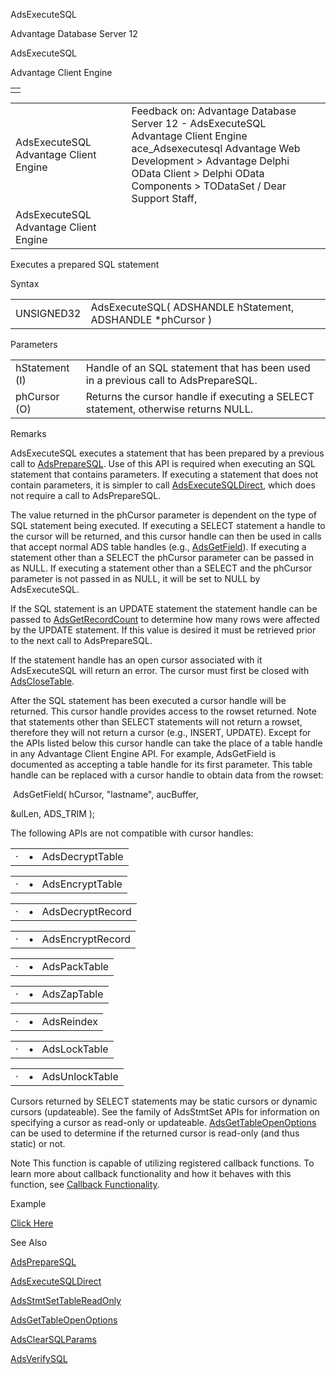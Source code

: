 AdsExecuteSQL




Advantage Database Server 12  

AdsExecuteSQL

Advantage Client Engine

|  |
| --- |
|  |

|  |  |  |  |  |
| --- | --- | --- | --- | --- |
| AdsExecuteSQL  Advantage Client Engine |  |  | Feedback on: Advantage Database Server 12 - AdsExecuteSQL Advantage Client Engine ace\_Adsexecutesql Advantage Web Development > Advantage Delphi OData Client > Delphi OData Components > TODataSet / Dear Support Staff, |  |
| AdsExecuteSQL  Advantage Client Engine |  |  |  |  |

Executes a prepared SQL statement

Syntax

|  |  |
| --- | --- |
| UNSIGNED32 | AdsExecuteSQL( ADSHANDLE hStatement,  ADSHANDLE \*phCursor ) |

Parameters

|  |  |
| --- | --- |
| hStatement (I) | Handle of an SQL statement that has been used in a previous call to AdsPrepareSQL. |
| phCursor (O) | Returns the cursor handle if executing a SELECT statement, otherwise returns NULL. |

Remarks

AdsExecuteSQL executes a statement that has been prepared by a previous call to [AdsPrepareSQL](ace_adspreparesql.htm). Use of this API is required when executing an SQL statement that contains parameters. If executing a statement that does not contain parameters, it is simpler to call [AdsExecuteSQLDirect](ace_adsexecutesqldirect.htm), which does not require a call to AdsPrepareSQL.

The value returned in the phCursor parameter is dependent on the type of SQL statement being executed. If executing a SELECT statement a handle to the cursor will be returned, and this cursor handle can then be used in calls that accept normal ADS table handles (e.g., [AdsGetField](ace_adsgetfield.htm)). If executing a statement other than a SELECT the phCursor parameter can be passed in as NULL. If executing a statement other than a SELECT and the phCursor parameter is not passed in as NULL, it will be set to NULL by AdsExecuteSQL.

If the SQL statement is an UPDATE statement the statement handle can be passed to [AdsGetRecordCount](ace_adsgetrecordcount.htm) to determine how many rows were affected by the UPDATE statement. If this value is desired it must be retrieved prior to the next call to AdsPrepareSQL.

If the statement handle has an open cursor associated with it AdsExecuteSQL will return an error. The cursor must first be closed with [AdsCloseTable](ace_adsclosetable.htm).

After the SQL statement has been executed a cursor handle will be returned. This cursor handle provides access to the rowset returned. Note that statements other than SELECT statements will not return a rowset, therefore they will not return a cursor (e.g., INSERT, UPDATE). Except for the APIs listed below this cursor handle can take the place of a table handle in any Advantage Client Engine API. For example, AdsGetField is documented as accepting a table handle for its first parameter. This table handle can be replaced with a cursor handle to obtain data from the rowset:

 AdsGetField( hCursor, "lastname", aucBuffer,

&ulLen, ADS\_TRIM );

The following APIs are not compatible with cursor handles:

|  |  |
| --- | --- |
| · | •   AdsDecryptTable |

|  |  |
| --- | --- |
| · | •   AdsEncryptTable |

|  |  |
| --- | --- |
| · | •   AdsDecryptRecord |

|  |  |
| --- | --- |
| · | •   AdsEncryptRecord |

|  |  |
| --- | --- |
| · | •   AdsPackTable |

|  |  |
| --- | --- |
| · | •   AdsZapTable |

|  |  |
| --- | --- |
| · | •   AdsReindex |

|  |  |
| --- | --- |
| · | •   AdsLockTable |

|  |  |
| --- | --- |
| · | •   AdsUnlockTable |

Cursors returned by SELECT statements may be static cursors or dynamic cursors (updateable). See the family of AdsStmtSet APIs for information on specifying a cursor as read-only or updateable. [AdsGetTableOpenOptions](ace_adsgettableopenoptions.htm) can be used to determine if the returned cursor is read-only (and thus static) or not.

Note This function is capable of utilizing registered callback functions. To learn more about callback functionality and how it behaves with this function, see [Callback Functionality](master_callback_functionality.htm).

Example

[Click Here](ace_more_examples.htm#adsexecutesqlexample)

See Also

[AdsPrepareSQL](ace_adspreparesql.htm)

[AdsExecuteSQLDirect](ace_adsexecutesqldirect.htm)

[AdsStmtSetTableReadOnly](ace_adsstmtsettablereadonly.htm)

[AdsGetTableOpenOptions](ace_adsgettableopenoptions.htm)

[AdsClearSQLParams](ace_adsclearsqlparams.htm)

[AdsVerifySQL](ace_adsverifysql.htm)